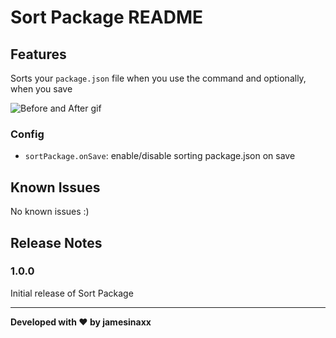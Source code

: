# Sort Package README

## Features

Sorts your `package.json` file when you use the command and optionally, when you save

![Before and After gif](/home/james/dev/sort-package/assets/gif.gif)

### Config

- `sortPackage.onSave`: enable/disable sorting package.json on save

## Known Issues

No known issues :)

## Release Notes

### 1.0.0

Initial release of Sort Package

---

**Developed with ❤️ by jamesinaxx**
